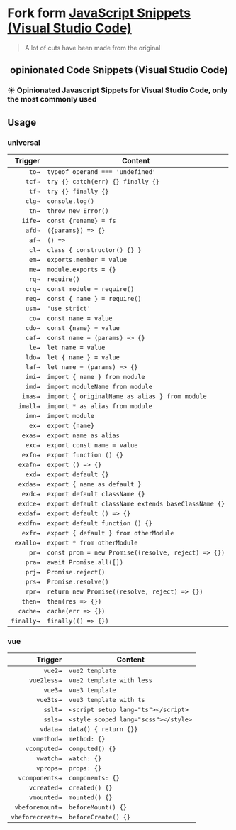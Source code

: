 # Fork form [JavaScript Snippets (Visual Studio Code)](https://github.com/xianghongai/vscode-javascript-snippet)

> A lot of cuts have been made from the original

<p>
  <h2 align="center">opinionated Code Snippets (Visual Studio Code)</h2>
</p>

<p>
  <h3> ☀️ Opinionated Javascript Sippets for Visual Studio Code, only the most commonly used </h3>
</p>

## Usage

### universal

|    Trigger | Content                                             |
| ---------: | --------------------------------------------------- |
|      `to→` | `typeof operand === 'undefined'`                    |
|     `tcf→` | `try {} catch(err) {} finally {}`                   |
|      `tf→` | `try {} finally {}`                                 |
|     `clg→` | `console.log()`                                     |
|      `tn→` | `throw new Error()`                                 |
|    `iife→` | `const {rename} = fs`                               |
|     `afd→` | `({params}) => {}`                                  |
|      `af→` | `() => `                                            |
|      `cl→` | `class { constructor() {} }`                        |
|      `em→` | `exports.member = value`                            |
|      `me→` | `module.exports = {}`                               |
|      `rq→` | `require()`                                         |
|     `crq→` | `const module = require()`                          |
|     `req→` | `const { name } = require()`                        |
|     `usm→` | `'use strict'`                                      |
|      `co→` | `const name = value`                                |
|     `cdo→` | `const {name} = value`                              |
|     `caf→` | `const name = (params) => {}`                       |
|      `le→` | `let name = value`                                  |
|     `ldo→` | `let { name } = value`                              |
|     `laf→` | `let name = (params) => {}`                         |
|     `imi→` | `import { name } from module`                       |
|     `imd→` | `import moduleName from module`                     |
|    `imas→` | `import { originalName as alias } from module`      |
|   `imall→` | `import * as alias from module`                     |
|     `imn→` | `import module`                                     |
|      `ex→` | `export {name}`                                     |
|    `exas→` | `export name as alias`                              |
|     `exc→` | `export const name = value`                         |
|    `exfn→` | `export function () {}`                             |
|   `exafn→` | `export () => {}`                                   |
|     `exd→` | `export default {}`                                 |
|   `exdas→` | `export { name as default }`                        |
|    `exdc→` | `export default className {}`                       |
|   `exdce→` | `export default className extends baseClassName {}` |
|   `exdaf→` | `export default () => {}`                           |
|   `exdfn→` | `export default function () {}`                     |
|    `exfr→` | `export { default } from otherModule`               |
|  `exallo→` | `export * from otherModule`                         |
|      `pr→` | `const prom = new Promise((resolve, reject) => {})` |
|     `pra→` | `await Promise.all([])`                             |
|     `prj→` | `Promise.reject()`                                  |
|     `prs→` | `Promise.resolve()`                                 |
|     `rpr→` | `return new Promise((resolve, reject) => {})`       |
|    `then→` | `then(res => {})`                                   |
|   `cache→` | `cache(err => {})`                                  |
| `finally→` | `finally(() => {})`                                 |

### vue

|          Trigger | Content                              |
| ---------------: | ------------------------------------ |
|          `vue2→` | `vue2 template`                      |
|      `vue2less→` | `vue2 template with less`            |
|          `vue3→` | `vue3 template`                      |
|        `vue3ts→` | `vue3 template with ts`              |
|          `sslt→` | `<script setup lang="ts"></script>`  |
|          `ssls→` | `<style scoped lang="scss"></style>` |
|         `vdata→` | `data() { return {}}`                |
|       `vmethod→` | `method: {}`                         |
|     `vcomputed→` | `computed() {}`                      |
|        `vwatch→` | `watch: {}`                          |
|        `vprops→` | `props: {}`                          |
|   `vcomponents→` | `components: {}`                     |
|      `vcreated→` | `created() {}`                       |
|      `vmounted→` | `mounted() {}`                       |
|  `vbeforemount→` | `beforeMount() {}`                   |
| `vbeforecreate→` | `beforeCreate() {}`                  |

